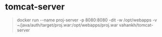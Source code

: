 # tomcat-server

> docker run --name proj-server -p 8080:8080 -dit -w /opt/webapps -v ~/java/auth/target/proj.war:/opt/webapps/proj.war vahankh/tomcat-server
